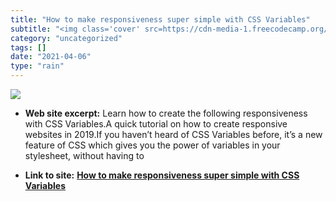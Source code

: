 ```yaml
---
title: "How to make responsiveness super simple with CSS Variables"
subtitle: "<img class='cover' src=https://cdn-media-1.freecodecamp.org/images/1*tLQrkgJJhKV3YrzPxsVVFA.png>"
category: "uncategorized"
tags: []
date: "2021-04-06"
type: "rain"
---
```

<img class="cover" src=https://cdn-media-1.freecodecamp.org/images/1*tLQrkgJJhKV3YrzPxsVVFA.png>



* **Web site excerpt:** Learn how to create the following responsiveness with CSS Variables.A quick tutorial on how to create responsive websites in 2019.If you haven’t heard of CSS Variables before, it’s a new feature of CSS which gives you the power of variables in your stylesheet, without having to

* **Link to site:** **[How to make responsiveness super simple with CSS Variables](https://medium.freecodecamp.org/how-to-make-responsiveness-super-simple-with-css-variables-8c90ebf80d7f)**